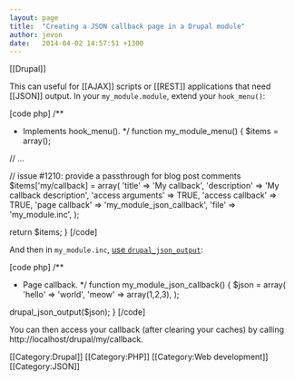 ```yaml
---
layout: page
title:  "Creating a JSON callback page in a Drupal module"
author: jevon
date:   2014-04-02 14:57:51 +1300
---
```


[[Drupal]]

This can useful for [[AJAX]] scripts or [[REST]] applications that need [[JSON]] output. In your `my_module.module`, extend your `hook_menu()`:

[code php]
/**
 * Implements hook_menu().
 */
function my_module_menu() {
  $items = array();

  // ...

  // issue #1210: provide a passthrough for blog post comments
  $items['my/callback] = array(
    'title' => 'My callback',
    'description' => 'My callback description',
    'access arguments' => TRUE,
    'access callback' => TRUE,
    'page callback' => 'my_module_json_callback',
    'file' => 'my_module.inc',
  );

  return $items;
}
[/code]

And then in `my_module.inc`, <a href="https://drupal.org/node/1613408">use `drupal_json_output`</a>:

[code php]
/**
 * Page callback.
 */
function my_module_json_callback() {
  $json = array(
    'hello' => 'world',
    'meow' => array(1,2,3),
  );

  drupal_json_output($json);
}
[/code]

You can then access your callback (after clearing your caches) by calling http://localhost/drupal/my/callback.

[[Category:Drupal]]
[[Category:PHP]]
[[Category:Web development]]
[[Category:JSON]]